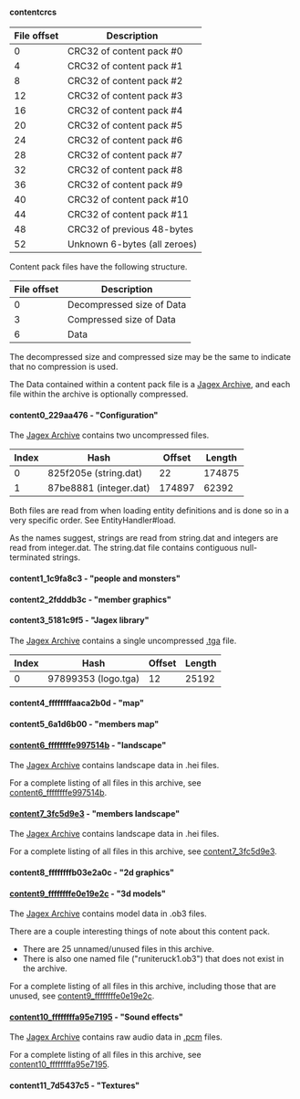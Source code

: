 #### contentcrcs

File offset | Description
----------- | --------------
| 0 | CRC32 of content pack #0
| 4 | CRC32 of content pack #1
| 8 | CRC32 of content pack #2
| 12 | CRC32 of content pack #3
| 16 | CRC32 of content pack #4
| 20 | CRC32 of content pack #5
| 24 | CRC32 of content pack #6
| 28 | CRC32 of content pack #7
| 32 | CRC32 of content pack #8
| 36 | CRC32 of content pack #9
| 40 | CRC32 of content pack #10
| 44 | CRC32 of content pack #11
| 48 | CRC32 of previous 48-bytes
| 52 | Unknown 6-bytes (all zeroes)

Content pack files have the following structure.

File offset | Description
----------- | --------------
| 0 | Decompressed size of Data
| 3 | Compressed size of Data
| 6 | Data

The decompressed size and compressed size may be the same to indicate that no compression is used.

The Data contained within a content pack file is a [Jagex Archive](./JagexArchive.md), and each file within the archive is optionally compressed.

#### content0_229aa476 - "Configuration"

The [Jagex Archive](./JagexArchive.md) contains two uncompressed files.

Index | Hash | Offset | Length
----- | ---- | ------ | -------
0 | 825f205e (string.dat) | 22 | 174875
1 | 87be8881 (integer.dat) | 174897 | 62392

Both files are read from when loading entity definitions and is done so in a very specific order. See EntityHandler#load.

As the names suggest, strings are read from string.dat and integers are read from integer.dat.
The string.dat file contains contiguous null-terminated strings.

#### content1_1c9fa8c3 - "people and monsters"

#### content2_2fdddb3c - "member graphics"

#### content3_5181c9f5 - "Jagex library"

The [Jagex Archive](./JagexArchive.md) contains a single uncompressed [.tga](https://en.wikipedia.org/wiki/Truevision_TGA) file.

Index | Hash | Offset | Length
----- | ---- | ------ | -------
0 | 97899353 (logo.tga) | 12 | 25192

#### content4_ffffffffaaca2b0d - "map"

#### content5_6a1d6b00 - "members map"

#### [content6_ffffffffe997514b](./content6_ffffffffe997514b.md) - "landscape"

The [Jagex Archive](./JagexArchive.md) contains landscape data in .hei files.

For a complete listing of all files in this archive, see [content6_ffffffffe997514b](./content6_ffffffffe997514b.md).

#### [content7_3fc5d9e3](./content7_3fc5d9e3.md) - "members landscape"

The [Jagex Archive](./JagexArchive.md) contains landscape data in .hei files.

For a complete listing of all files in this archive, see [content7_3fc5d9e3](./content7_3fc5d9e3.md).

#### content8_ffffffffb03e2a0c - "2d graphics"

#### [content9_ffffffffe0e19e2c](./content9_ffffffffe0e19e2c.md) - "3d models"

The [Jagex Archive](./JagexArchive.md) contains model data in .ob3 files.

There are a couple interesting things of note about this content pack.
- There are 25 unnamed/unused files in this archive.
- There is also one named file ("runiteruck1.ob3") that does not exist in the archive.

For a complete listing of all files in this archive, including those that are unused, see [content9_ffffffffe0e19e2c](./content9_ffffffffe0e19e2c.md).

#### [content10_ffffffffa95e7195](./content10_ffffffffa95e7195.md) - "Sound effects"

The [Jagex Archive](./JagexArchive.md) contains raw audio data in [.pcm](https://en.wikipedia.org/wiki/Pulse-code_modulation) files.

For a complete listing of all files in this archive, see [content10_ffffffffa95e7195](./content10_ffffffffa95e7195.md).

#### content11_7d5437c5 - "Textures"
